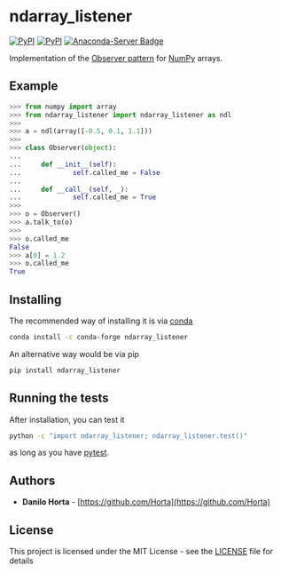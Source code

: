 # ndarray_listener

[![PyPI](https://img.shields.io/pypi/l/ndarray-listener.svg?style=flat-square)](https://pypi.python.org/pypi/ndarray-listener/)
[![PyPI](https://img.shields.io/pypi/v/ndarray-listener.svg?style=flat-square)](https://pypi.python.org/pypi/ndarray-listener/)
[![Anaconda-Server Badge](https://anaconda.org/conda-forge/ndarray_listener/badges/version.svg)](https://anaconda.org/conda-forge/ndarray_listener)

Implementation of the [Observer pattern](https://en.wikipedia.org/wiki/Observer_pattern)
for [NumPy](http://www.numpy.org) arrays.

## Example

```python
>>> from numpy import array
>>> from ndarray_listener import ndarray_listener as ndl
>>>
>>> a = ndl(array([-0.5, 0.1, 1.1]))
>>>
>>> class Observer(object):
...
...     def __init__(self):
...             self.called_me = False
...
...     def __call__(self, _):
...             self.called_me = True
>>>
>>> o = Observer()
>>> a.talk_to(o)
>>>
>>> o.called_me
False
>>> a[0] = 1.2
>>> o.called_me
True
```

## Installing

The recommended way of installing it is via
[conda](http://conda.pydata.org/docs/index.html)
```bash
conda install -c conda-forge ndarray_listener
```

An alternative way would be via pip
```bash
pip install ndarray_listener
```


## Running the tests

After installation, you can test it
```bash
python -c "import ndarray_listener; ndarray_listener.test()"
```

as long as you have [pytest](http://docs.pytest.org/en/latest/).

## Authors

* **Danilo Horta** - [https://github.com/Horta](https://github.com/Horta)

## License

This project is licensed under the MIT License - see the
[LICENSE](LICENSE) file for details
